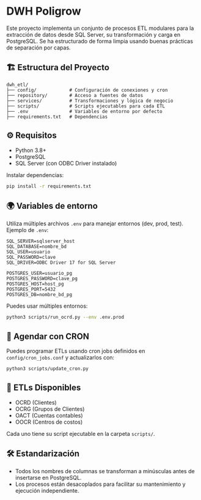 
# DWH Poligrow

Este proyecto implementa un conjunto de procesos ETL modulares para la extracción de datos desde SQL Server, su transformación y carga en PostgreSQL. Se ha estructurado de forma limpia usando buenas prácticas de separación por capas.

## 🏗️ Estructura del Proyecto

```
dwh_etl/
├── config/            # Configuración de conexiones y cron
├── repository/        # Acceso a fuentes de datos
├── services/          # Transformaciones y lógica de negocio
├── scripts/           # Scripts ejecutables para cada ETL
├── .env               # Variables de entorno por defecto
├── requirements.txt   # Dependencias
```

## ⚙️ Requisitos

- Python 3.8+
- PostgreSQL
- SQL Server (con ODBC Driver instalado)

Instalar dependencias:

```bash
pip install -r requirements.txt
```

## 🌍 Variables de entorno

Utiliza múltiples archivos `.env` para manejar entornos (dev, prod, test). Ejemplo de `.env`:

```env
SQL_SERVER=sqlserver_host
SQL_DATABASE=nombre_bd
SQL_USER=usuario
SQL_PASSWORD=clave
SQL_DRIVER=ODBC Driver 17 for SQL Server

POSTGRES_USER=usuario_pg
POSTGRES_PASSWORD=clave_pg
POSTGRES_HOST=host_pg
POSTGRES_PORT=5432
POSTGRES_DB=nombre_bd_pg
```

Puedes usar múltiples entornos:

```bash
python3 scripts/run_ocrd.py --env .env.prod
```

## 📅 Agendar con CRON

Puedes programar ETLs usando cron jobs definidos en `config/cron_jobs.conf` y actualizarlos con:

```bash
python3 scripts/update_cron.py
```

## 🧪 ETLs Disponibles

- OCRD (Clientes)
- OCRG (Grupos de Clientes)
- OACT (Cuentas contables)
- OOCR (Centros de costos)

Cada uno tiene su script ejecutable en la carpeta `scripts/`.

## 🛠️ Estandarización

- Todos los nombres de columnas se transforman a minúsculas antes de insertarse en PostgreSQL.
- Los procesos están desacoplados para facilitar su mantenimiento y ejecución independiente.
